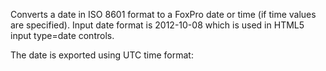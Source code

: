 ﻿Converts a date in ISO 8601 format to a FoxPro date or time (if time values are specified). Input date format is 2012-10-08 which is used in HTML5 input type=date controls.

The date is exported using UTC time format:
